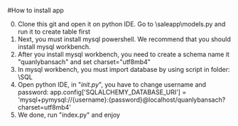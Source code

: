#How to install app

0. Clone this git and open it on python IDE. Go to \saleapp\models.py and run it to create table first
1. Next, you must install mysql powershell. We recommend that you should install mysql workbench.
2. After you install mysql workbench, you need to create a schema name it "quanlybansach" and set charset="utf8mb4"
3. In mysql workbench, you must import database by using script in folder: \SQL 
4. Open python IDE, in "_init.py_", you have to change username and password: 
app.config['SQLALCHEMY_DATABASE_URI'] = 'mysql+pymysql://{username}:{password}@localhost/quanlybansach?charset=utf8mb4'
5. We done, run "index.py" and enjoy
